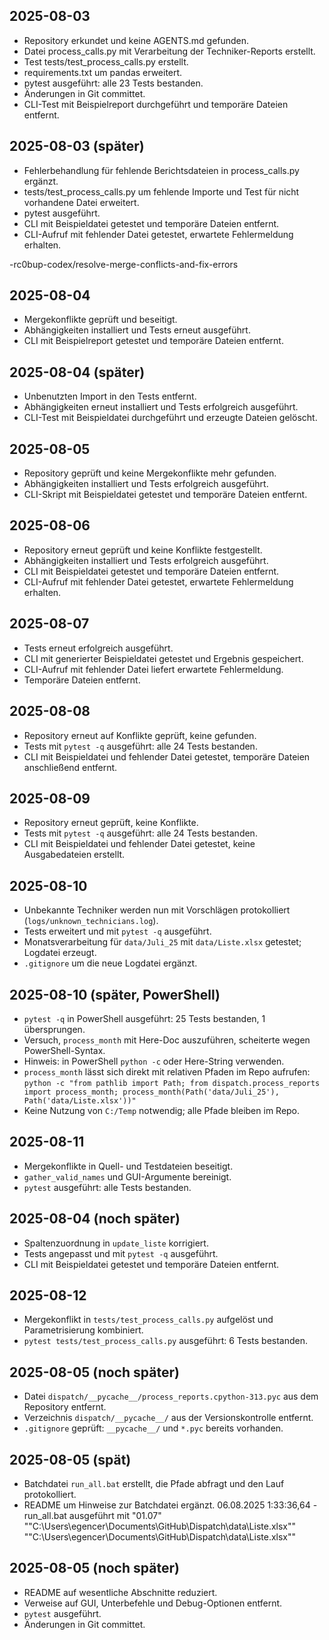 ## 2025-08-03
- Repository erkundet und keine AGENTS.md gefunden.
- Datei process_calls.py mit Verarbeitung der Techniker-Reports erstellt.
- Test tests/test_process_calls.py erstellt.
- requirements.txt um pandas erweitert.
- pytest ausgeführt: alle 23 Tests bestanden.
- Änderungen in Git committet.
- CLI-Test mit Beispielreport durchgeführt und temporäre Dateien entfernt.

## 2025-08-03 (später)
- Fehlerbehandlung für fehlende Berichtsdateien in process_calls.py ergänzt.
- tests/test_process_calls.py um fehlende Importe und Test für nicht vorhandene Datei erweitert.
- pytest ausgeführt.
- CLI mit Beispieldatei getestet und temporäre Dateien entfernt.
- CLI-Aufruf mit fehlender Datei getestet, erwartete Fehlermeldung erhalten.

-rc0bup-codex/resolve-merge-conflicts-and-fix-errors
## 2025-08-04
- Mergekonflikte geprüft und beseitigt.
- Abhängigkeiten installiert und Tests erneut ausgeführt.
- CLI mit Beispielreport getestet und temporäre Dateien entfernt.

## 2025-08-04 (später)
- Unbenutzten Import in den Tests entfernt.
- Abhängigkeiten erneut installiert und Tests erfolgreich ausgeführt.
- CLI-Test mit Beispieldatei durchgeführt und erzeugte Dateien gelöscht.

## 2025-08-05
- Repository geprüft und keine Mergekonflikte mehr gefunden.
- Abhängigkeiten installiert und Tests erfolgreich ausgeführt.
- CLI-Skript mit Beispieldatei getestet und temporäre Dateien entfernt.

## 2025-08-06
- Repository erneut geprüft und keine Konflikte festgestellt.
- Abhängigkeiten installiert und Tests erfolgreich ausgeführt.
- CLI mit Beispieldatei getestet und temporäre Dateien entfernt.
- CLI-Aufruf mit fehlender Datei getestet, erwartete Fehlermeldung erhalten.

## 2025-08-07
- Tests erneut erfolgreich ausgeführt.
- CLI mit generierter Beispieldatei getestet und Ergebnis gespeichert.
- CLI-Aufruf mit fehlender Datei liefert erwartete Fehlermeldung.
- Temporäre Dateien entfernt.

## 2025-08-08
- Repository erneut auf Konflikte geprüft, keine gefunden.
- Tests mit `pytest -q` ausgeführt: alle 24 Tests bestanden.
- CLI mit Beispieldatei und fehlender Datei getestet, temporäre Dateien anschließend entfernt.

## 2025-08-09
- Repository erneut geprüft, keine Konflikte.
- Tests mit `pytest -q` ausgeführt: alle 24 Tests bestanden.
- CLI mit Beispieldatei und fehlender Datei getestet, keine Ausgabedateien erstellt.

## 2025-08-10
- Unbekannte Techniker werden nun mit Vorschlägen protokolliert (`logs/unknown_technicians.log`).
- Tests erweitert und mit `pytest -q` ausgeführt.
- Monatsverarbeitung für `data/Juli_25` mit `data/Liste.xlsx` getestet; Logdatei erzeugt.
- `.gitignore` um die neue Logdatei ergänzt.
## 2025-08-10 (später, PowerShell)
- `pytest -q` in PowerShell ausgeführt: 25 Tests bestanden, 1 übersprungen.
- Versuch, `process_month` mit Here-Doc auszuführen, scheiterte wegen PowerShell-Syntax.
- Hinweis: in PowerShell `python -c` oder Here-String verwenden.
- `process_month` lässt sich direkt mit relativen Pfaden im Repo aufrufen:
  `python -c "from pathlib import Path; from dispatch.process_reports import process_month; process_month(Path('data/Juli_25'), Path('data/Liste.xlsx'))"`
- Keine Nutzung von `C:/Temp` notwendig; alle Pfade bleiben im Repo.

## 2025-08-11
- Mergekonflikte in Quell- und Testdateien beseitigt.
- `gather_valid_names` und GUI-Argumente bereinigt.
- `pytest` ausgeführt: alle Tests bestanden.

## 2025-08-04 (noch später)
- Spaltenzuordnung in `update_liste` korrigiert.
- Tests angepasst und mit `pytest -q` ausgeführt.
- CLI mit Beispieldatei getestet und temporäre Dateien entfernt.

## 2025-08-12
- Mergekonflikt in `tests/test_process_calls.py` aufgelöst und Parametrisierung kombiniert.
- `pytest tests/test_process_calls.py` ausgeführt: 6 Tests bestanden.

## 2025-08-05 (noch später)
- Datei `dispatch/__pycache__/process_reports.cpython-313.pyc` aus dem Repository entfernt.
- Verzeichnis `dispatch/__pycache__/` aus der Versionskontrolle entfernt.
- `.gitignore` geprüft: `__pycache__/` und `*.pyc` bereits vorhanden.

## 2025-08-05 (spät)
- Batchdatei `run_all.bat` erstellt, die Pfade abfragt und den Lauf protokolliert.
- README um Hinweise zur Batchdatei ergänzt.
06.08.2025  1:33:36,64 - run_all.bat ausgeführt mit "01.07" ""C:\Users\egencer\Documents\GitHub\Dispatch\data\Liste.xlsx"" ""C:\Users\egencer\Documents\GitHub\Dispatch\data\Liste.xlsx"" 

## 2025-08-05 (noch später)
- README auf wesentliche Abschnitte reduziert.
- Verweise auf GUI, Unterbefehle und Debug-Optionen entfernt.
- `pytest` ausgeführt.
- Änderungen in Git committet.
